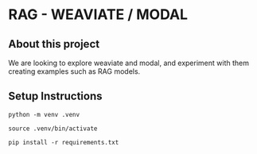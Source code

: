 # RAG - WEAVIATE / MODAL

## About this project

We are looking to explore weaviate and modal, and experiment with them creating examples such as RAG models.

## Setup Instructions
`python -m venv .venv`

`source .venv/bin/activate`

`pip install -r requirements.txt`
